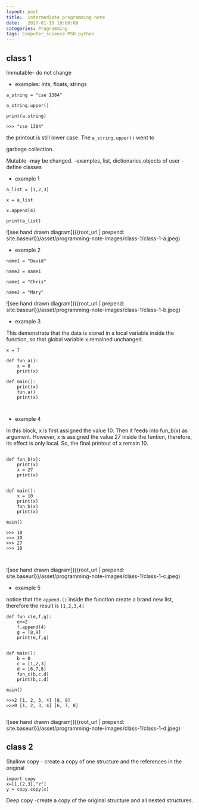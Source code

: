 ```yaml
---
layout: post
title:  intermediate programming note
date:   2017-01-19 10:00:00
categories: Programming
tags: Computer_science MSU python
---
```


## class 1

Immutable- do not change 
- examples: ints, floats, strings





```
a_string = "cse 1384"

a_string.upper()

print(a.string)

>>> "cse 1384"  

```
the printout is still lower case. The `a_string.upper()` went to 

garbage collection. 

Mutable -may be changed.
-examples, list, dictionaries,objects of user - define classes


* example 1

```
a_list = [1,2,3]

x = a_list

x.append(4)

print(a_list)

```

![see hand drawn diagram]({{root_url | prepend: site.baseurl}}/asset/programming-note-images/class-1/class-1-a.jpeg)

* example 2

```
name1 = "David"

name2 = name1

name1 = "Chris"

name2 = "Mary"

```
![see hand drawn diagram]({{root_url | prepend: site.baseurl}}/asset/programming-note-images/class-1/class-1-b.jpeg)


* example 3

This demonstrate that the data is stored in a local variable inside the function, so that global variable x remained unchanged. 

```
x = 7

def fun_a():
	x = 8
	print(x)

def main():
	print(x)	
	fun.a()
	print(x)



```
* example 4

In this block, x is first assigned the value 10. Then it feeds into fun_b(x) as argument. However, x is assigned the value 27 inside the funtion, therefore, its effect is only local. So, the final printout of x remain 10.

```

def fun_b(x):
	print(x)
	x = 27
	print(x)


def main():
	x = 10
	print(x)	
	fun_b(x)
	print(x)	

main()	

>>> 10
>>> 10
>>> 27
>>> 10



```
![see hand drawn diagram]({{root_url | prepend: site.baseurl}}/asset/programming-note-images/class-1/class-1-c.jpeg)

* example 5

notice that the `append.()` inside the function create a brand new list, therefore the result is `[1,2,3,4]`


```
def fun_c(e,f,g):
	e+=2
	f.append(4)
	g = [8,9]
	print(e,f,g)


def main():
	b = 0
	c = [1,2,3]
	d = [6,7,8]
	fun_c(b,c,d)
	print(b,c,d)

main()	

>>>2 [1, 2, 3, 4] [8, 9]
>>>0 [1, 2, 3, 4] [6, 7, 8]


```

![see hand drawn diagram]({{root_url | prepend: site.baseurl}}/asset/programming-note-images/class-1/class-1-d.jpeg)



## class 2

Shallow copy - create a copy of one structure and the references in the original

```
import copy 
x=[1,[2,3],"z"]
y = copy.copy(x)
```


Deep copy -create a copy of the original structure and all nested structures. 


